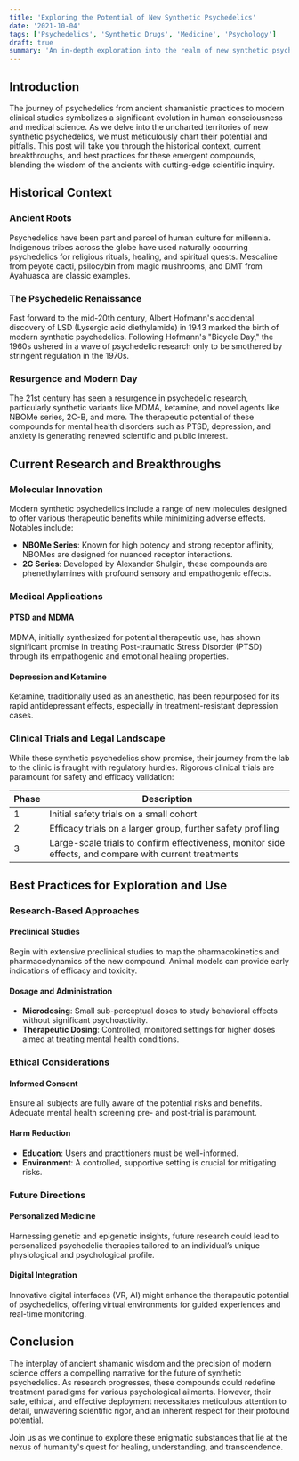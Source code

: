 ```yaml
---
title: 'Exploring the Potential of New Synthetic Psychedelics'
date: '2021-10-04'
tags: ['Psychedelics', 'Synthetic Drugs', 'Medicine', 'Psychology']
draft: true
summary: 'An in-depth exploration into the realm of new synthetic psychedelics, their historical context, current research, and future implications for medicine and psychology.'
---
```


## Introduction

The journey of psychedelics from ancient shamanistic practices to modern clinical studies symbolizes a significant evolution in human consciousness and medical science. As we delve into the uncharted territories of new synthetic psychedelics, we must meticulously chart their potential and pitfalls. This post will take you through the historical context, current breakthroughs, and best practices for these emergent compounds, blending the wisdom of the ancients with cutting-edge scientific inquiry.

## Historical Context

### Ancient Roots

Psychedelics have been part and parcel of human culture for millennia. Indigenous tribes across the globe have used naturally occurring psychedelics for religious rituals, healing, and spiritual quests. Mescaline from peyote cacti, psilocybin from magic mushrooms, and DMT from Ayahuasca are classic examples.

### The Psychedelic Renaissance

Fast forward to the mid-20th century, Albert Hofmann's accidental discovery of LSD (Lysergic acid diethylamide) in 1943 marked the birth of modern synthetic psychedelics. Following Hofmann's "Bicycle Day," the 1960s ushered in a wave of psychedelic research only to be smothered by stringent regulation in the 1970s. 

### Resurgence and Modern Day

The 21st century has seen a resurgence in psychedelic research, particularly synthetic variants like MDMA, ketamine, and novel agents like NBOMe series, 2C-B, and more. The therapeutic potential of these compounds for mental health disorders such as PTSD, depression, and anxiety is generating renewed scientific and public interest.

## Current Research and Breakthroughs

### Molecular Innovation

Modern synthetic psychedelics include a range of new molecules designed to offer various therapeutic benefits while minimizing adverse effects. Notables include:

- **NBOMe Series**: Known for high potency and strong receptor affinity, NBOMes are designed for nuanced receptor interactions.
- **2C Series**: Developed by Alexander Shulgin, these compounds are phenethylamines with profound sensory and empathogenic effects.
  
### Medical Applications

#### PTSD and MDMA

MDMA, initially synthesized for potential therapeutic use, has shown significant promise in treating Post-traumatic Stress Disorder (PTSD) through its empathogenic and emotional healing properties.

#### Depression and Ketamine

Ketamine, traditionally used as an anesthetic, has been repurposed for its rapid antidepressant effects, especially in treatment-resistant depression cases.

### Clinical Trials and Legal Landscape

While these synthetic psychedelics show promise, their journey from the lab to the clinic is fraught with regulatory hurdles. Rigorous clinical trials are paramount for safety and efficacy validation:

| Phase | Description                      |
|-------|----------------------------------|
| 1     | Initial safety trials on a small cohort |
| 2     | Efficacy trials on a larger group, further safety profiling |
| 3     | Large-scale trials to confirm effectiveness, monitor side effects, and compare with current treatments |

## Best Practices for Exploration and Use

### Research-Based Approaches

#### Preclinical Studies

Begin with extensive preclinical studies to map the pharmacokinetics and pharmacodynamics of the new compound. Animal models can provide early indications of efficacy and toxicity.

#### Dosage and Administration

- **Microdosing**: Small sub-perceptual doses to study behavioral effects without significant psychoactivity.
- **Therapeutic Dosing**: Controlled, monitored settings for higher doses aimed at treating mental health conditions.

### Ethical Considerations

#### Informed Consent

Ensure all subjects are fully aware of the potential risks and benefits. Adequate mental health screening pre- and post-trial is paramount.

#### Harm Reduction

- **Education**: Users and practitioners must be well-informed.
- **Environment**: A controlled, supportive setting is crucial for mitigating risks.

### Future Directions

#### Personalized Medicine

Harnessing genetic and epigenetic insights, future research could lead to personalized psychedelic therapies tailored to an individual’s unique physiological and psychological profile.

#### Digital Integration

Innovative digital interfaces (VR, AI) might enhance the therapeutic potential of psychedelics, offering virtual environments for guided experiences and real-time monitoring.

## Conclusion

The interplay of ancient shamanic wisdom and the precision of modern science offers a compelling narrative for the future of synthetic psychedelics. As research progresses, these compounds could redefine treatment paradigms for various psychological ailments. However, their safe, ethical, and effective deployment necessitates meticulous attention to detail, unwavering scientific rigor, and an inherent respect for their profound potential.

Join us as we continue to explore these enigmatic substances that lie at the nexus of humanity's quest for healing, understanding, and transcendence.